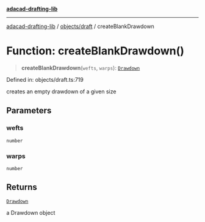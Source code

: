 [**adacad-drafting-lib**](../../../README.md)

***

[adacad-drafting-lib](../../../modules.md) / [objects/draft](../README.md) / createBlankDrawdown

# Function: createBlankDrawdown()

> **createBlankDrawdown**(`wefts`, `warps`): [`Drawdown`](../../datatypes/type-aliases/Drawdown.md)

Defined in: objects/draft.ts:719

creates an empty drawdown of a given size

## Parameters

### wefts

`number`

### warps

`number`

## Returns

[`Drawdown`](../../datatypes/type-aliases/Drawdown.md)

a Drawdown object
